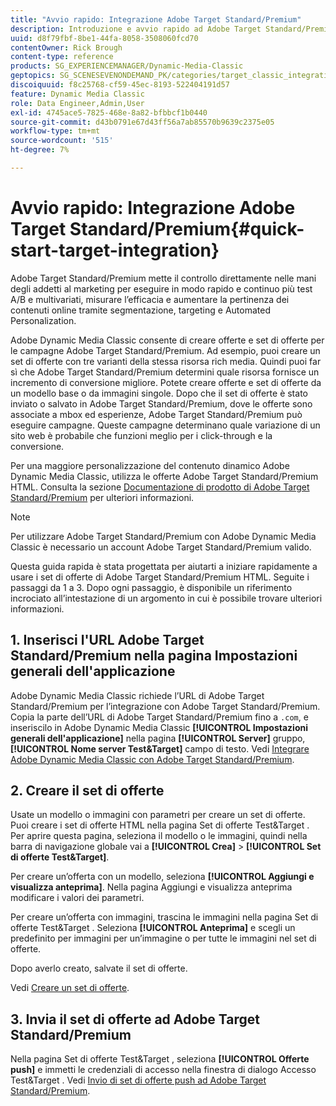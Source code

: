 ```yaml
---
title: "Avvio rapido: Integrazione Adobe Target Standard/Premium"
description: Introduzione e avvio rapido ad Adobe Target Standard/Premium per aiutarti a iniziare rapidamente a usare le tecniche di integrazione Adobe Target Standard/Premium in Adobe Dynamic Media Classic.
uuid: d8f79fbf-8be1-44fa-8058-3508060fcd70
contentOwner: Rick Brough
content-type: reference
products: SG_EXPERIENCEMANAGER/Dynamic-Media-Classic
geptopics: SG_SCENESEVENONDEMAND_PK/categories/target_classic_integration
discoiquuid: f8c25768-cf59-45ec-8193-522404191d57
feature: Dynamic Media Classic
role: Data Engineer,Admin,User
exl-id: 4745ace5-7825-468e-8a82-bfbbcf1b0440
source-git-commit: d43b0791e67d43ff56a7ab85570b9639c2375e05
workflow-type: tm+mt
source-wordcount: '515'
ht-degree: 7%

---
```


# Avvio rapido: Integrazione Adobe Target Standard/Premium{#quick-start-target-integration}

Adobe Target Standard/Premium mette il controllo direttamente nelle mani degli addetti al marketing per eseguire in modo rapido e continuo più test A/B e multivariati, misurare l’efficacia e aumentare la pertinenza dei contenuti online tramite segmentazione, targeting e Automated Personalization.

Adobe Dynamic Media Classic consente di creare offerte e set di offerte per le campagne Adobe Target Standard/Premium. Ad esempio, puoi creare un set di offerte con tre varianti della stessa risorsa rich media. Quindi puoi far sì che Adobe Target Standard/Premium determini quale risorsa fornisce un incremento di conversione migliore. Potete creare offerte e set di offerte da un modello base o da immagini singole. Dopo che il set di offerte è stato inviato o salvato in Adobe Target Standard/Premium, dove le offerte sono associate a mbox ed esperienze, Adobe Target Standard/Premium può eseguire campagne. Queste campagne determinano quale variazione di un sito web è probabile che funzioni meglio per i click-through e la conversione.

Per una maggiore personalizzazione del contenuto dinamico Adobe Dynamic Media Classic, utilizza le offerte Adobe Target Standard/Premium HTML. Consulta la sezione [Documentazione di prodotto di Adobe Target Standard/Premium](https://experienceleague.adobe.com/docs/target.html) per ulteriori informazioni.

>[!NOTE]
>
>Per utilizzare Adobe Target Standard/Premium con Adobe Dynamic Media Classic è necessario un account Adobe Target Standard/Premium valido.

Questa guida rapida è stata progettata per aiutarti a iniziare rapidamente a usare i set di offerte di Adobe Target Standard/Premium HTML. Seguite i passaggi da 1 a 3. Dopo ogni passaggio, è disponibile un riferimento incrociato all’intestazione di un argomento in cui è possibile trovare ulteriori informazioni.

## 1. Inserisci l&#39;URL Adobe Target Standard/Premium nella pagina Impostazioni generali dell&#39;applicazione

Adobe Dynamic Media Classic richiede l’URL di Adobe Target Standard/Premium per l’integrazione con Adobe Target Standard/Premium. Copia la parte dell’URL di Adobe Target Standard/Premium fino a `.com`, e inseriscilo in Adobe Dynamic Media Classic **[!UICONTROL Impostazioni generali dell&#39;applicazione]** nella pagina **[!UICONTROL Server]** gruppo, **[!UICONTROL Nome server Test&amp;Target]** campo di testo. Vedi [Integrare Adobe Dynamic Media Classic con Adobe Target Standard/Premium](integrating-dmc-with-target.md#integrating-dmc-with-target).

## 2. Creare il set di offerte

Usate un modello o immagini con parametri per creare un set di offerte. Puoi creare i set di offerte HTML nella pagina Set di offerte Test&amp;Target . Per aprire questa pagina, seleziona il modello o le immagini, quindi nella barra di navigazione globale vai a **[!UICONTROL Crea]** > **[!UICONTROL Set di offerte Test&amp;Target]**.

Per creare un’offerta con un modello, seleziona **[!UICONTROL Aggiungi e visualizza anteprima]**. Nella pagina Aggiungi e visualizza anteprima modificare i valori dei parametri.

Per creare un’offerta con immagini, trascina le immagini nella pagina Set di offerte Test&amp;Target . Seleziona **[!UICONTROL Anteprima]** e scegli un predefinito per immagini per un’immagine o per tutte le immagini nel set di offerte.

Dopo averlo creato, salvate il set di offerte.

Vedi [Creare un set di offerte](creating-offer-set.md#creating_an_offer_set).

## 3. Invia il set di offerte ad Adobe Target Standard/Premium

Nella pagina Set di offerte Test&amp;Target , seleziona **[!UICONTROL Offerte push]** e immetti le credenziali di accesso nella finestra di dialogo Accesso Test&amp;Target . Vedi [Invio di set di offerte push ad Adobe Target Standard/Premium](pushing-offer-sets-target.md#pushing_offer_sets_to_target).
